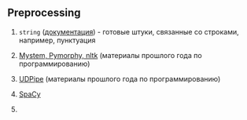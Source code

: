 ## Preprocessing

1. ```string``` (<a href="https://docs.python.org/3/library/string.html">документация</a>) - готовые штуки, связанные со строками, например, пунктуация

2. [Mystem, Pymorphy, nltk](https://github.com/hse-ling-python/seminars/blob/master/morphology/morphology_1.ipynb) (материалы прошлого года по программированию)

3. [UDPipe](https://github.com/hse-ling-python/seminars/blob/master/UDPipe/Udpipe_1.ipynb) (материалы прошлого года по программированию)

4. [SpaCy](https://github.com/hse-ling-python/seminars/blob/master/UDPipe/spaCy.ipynb)

5. 
